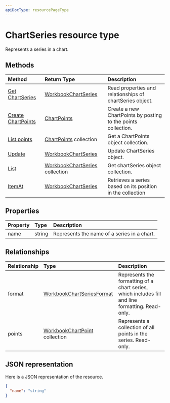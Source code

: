 ```yaml
---
apiDocType: resourcePageType
---
```

# ChartSeries resource type

Represents a series in a chart.


## Methods

| Method		   | Return Type	|Description|
|:---------------|:--------|:----------|
|[Get ChartSeries](../api/chartseries_get.md) | [WorkbookChartSeries](chartseries.md) |Read properties and relationships of chartSeries object.|
|[Create ChartPoints](../api/chartseries_post_points.md) |[ChartPoints](chartpoint.md)| Create a new ChartPoints by posting to the points collection.|
|[List points](../api/chartseries_list_points.md) |[ChartPoints](chartpoint.md) collection| Get a ChartPoints object collection.|
|[Update](../api/chartseries_update.md) | [WorkbookChartSeries](chartseries.md)	|Update ChartSeries object. |
|[List](../api/chartseries_list.md) | [WorkbookChartSeries](chartseries.md) collection |Get chartSeries object collection. |
|[ItemAt](../api/chartseriescollection_itemat.md)|[WorkbookChartSeries](chartseries.md)|Retrieves a series based on its position in the collection|

## Properties
| Property	   | Type	|Description|
|:---------------|:--------|:----------|
|name|string|Represents the name of a series in a chart.|

## Relationships
| Relationship | Type	|Description|
|:---------------|:--------|:----------|
|format|[WorkbookChartSeriesFormat](chartseriesformat.md)|Represents the formatting of a chart series, which includes fill and line formatting. Read-only.|
|points|[WorkbookChartPoint](chartpoint.md) collection|Represents a collection of all points in the series. Read-only.|

## JSON representation

Here is a JSON representation of the resource.

<!-- {
  "blockType": "resource",
  "baseType": "microsoft.graph.entity",
  "optionalProperties": [

  ],
  "@odata.type": "microsoft.graph.workbookChartSeries"
}-->

```json
{
  "name": "string"
}

```

<!-- uuid: 8fcb5dbc-d5aa-4681-8e31-b001d5168d79
2015-10-25 14:57:30 UTC -->
<!-- {
  "type": "#page.annotation",
  "description": "ChartSeries resource",
  "keywords": "",
  "section": "documentation",
  "tocPath": ""
}-->